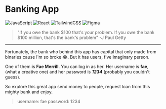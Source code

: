 # Banking App
![JavaScript](https://img.shields.io/badge/javascript-%23323330.svg?style=for-the-badge&logo=javascript&logoColor=%23F7DF1E)
![React](https://img.shields.io/badge/react-%2320232a.svg?style=for-the-badge&logo=react&logoColor=%2361DAFB)
![TailwindCSS](https://img.shields.io/badge/tailwindcss-%2338B2AC.svg?style=for-the-badge&logo=tailwind-css&logoColor=white)
![Figma](https://img.shields.io/badge/figma-%23F24E1E.svg?style=for-the-badge&logo=figma&logoColor=white)
> "If you owe the bank $100 that's your problem. If you owe the bank $100 million, that's the bank's problem" -J Paul Getty
---
Fortunately, the bank who behind this app has capital that only made from binaries cause I'm so broke :joy:. But it has users, five imaginary person. 

One of them is **Fae Merrill**. You can log in as her. Her  username is **fae**, (what a creative one) and her password is ***1234*** (probably you couldn't guess). 

So explore this great app send money to people, request loan from this mighty bank and enjoy.
> username: fae password: 1234
